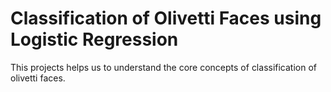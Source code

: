 # Classification of Olivetti Faces using Logistic Regression
 This projects helps us to understand the core concepts of classification of olivetti faces.
